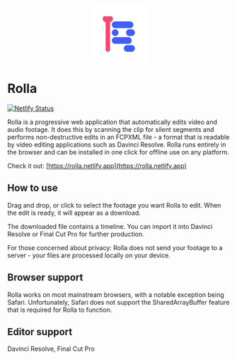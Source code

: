 <p align="center">
  <a href="#">
    <img alt="Rolla" width="128px" height="128px" src="https://raw.githubusercontent.com/RollaEditor/rolla/main/src/images/logo-192.png">
  </a>
</p>

# Rolla

[![Netlify Status](https://api.netlify.com/api/v1/badges/8881a061-16f2-47c5-b30e-a1c1f167fe2f/deploy-status)](https://app.netlify.com/sites/rolla/deploys)

Rolla is a progressive web application that automatically edits video and audio
footage. It does this by scanning the clip for silent segments and performs
non-destructive edits in an FCPXML file - a format that is readable by video
editing applications such as Davinci Resolve. Rolla runs entirely in the browser
and can be installed in one click for offline use on any platform.

Check it out: [https://rolla.netlify.app](https://rolla.netlify.app)

## How to use

Drag and drop, or click to select the footage you want Rolla to edit. When the
edit is ready, it will appear as a download.

The downloaded file contains a timeline. You can import it into Davinci Resolve
or Final Cut Pro for further production.

For those concerned about privacy:
Rolla does not send your footage to a server - your files are processed locally
on your device.

## Browser support

Rolla works on most mainstream browsers, with a notable exception being Safari.
Unfortunately, Safari does not support the SharedArrayBuffer feature that is
required for Rolla to function.

## Editor support

Davinci Resolve, Final Cut Pro
